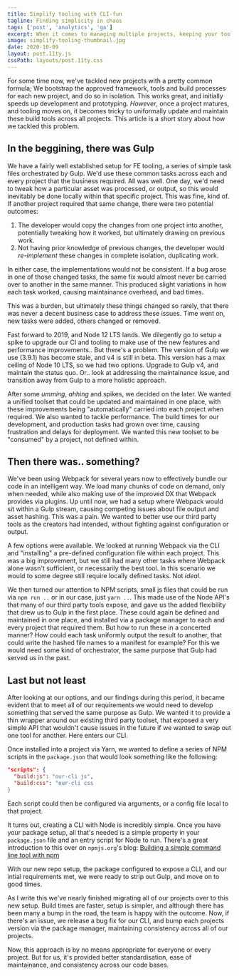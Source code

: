 ```yaml
---
title: Simplify tooling with CLI-fun
tagline: Finding simplicity in chaos
tags: ['post', 'analytics', 'ga']
excerpt: When it comes to managing multiple projects, keeping your tooling consistent and bug free can become a painful prospect.
image: simplify-tooling-thumbnail.jpg
date: 2020-10-09
layout: post.11ty.js
cssPath: layouts/post.11ty.css
---
```


For some time now, we've tackled new projects with a pretty common formula; We bootstrap the approved framework, tools and build processes for each new project, and do so in isolation. This works great, and initially speeds up development and prototyping. _However_, once a project matures, and tooling moves on, it becomes tricky to uniformally update and maintain these build tools across all projects. This article is a short story about how we tackled this problem.

## In the beggining, there was Gulp

We have a fairly well established setup for FE tooling, a series of simple task files orchestrated by Gulp. We'd use these common tasks across each and every project that the business required. All was well. One day, we'd need to tweak how a particular asset was processed, or output, so this would inevitably be done locally within that specific project. This was fine, kind of. If another project required that same change, there were two potential outcomes:

1. The developer would copy the changes from one project into another, potentially tweaking how it worked, but ultimately drawing on previous work.
2. Not having prior knowledge of previous changes, the developer would _re-implement_ these changes in complete isolation, duplicating work.

In either case, the implementations would not be consistent. If a bug arose in one of those changed tasks, the same fix would almost never be carried over to another in the same manner. This produced slight variations in how each task worked, causing maintainance overhead, and bad times.

This was a burden, but ultimately these things changed so rarely, that there was never a decent business case to address these issues. Time went on, new tasks were added, others changed or removed.

Fast forward to 2019, and Node 12 LTS lands. We dilegently go to setup a spike to upgrade our CI and tooling to make use of the new features and performance improvements.. But there's a problem. The version of Gulp we use (3.9.1) has become stale, and v4 is still in beta. This version has a max ceiling of Node 10 LTS, so we had two options. Upgrade to Gulp v4, and maintain the status quo. Or.. look at addressing the maintainance issue, and transition away from Gulp to a more holistic approach.

After some _umming_, _ahhing_ and spikes, we decided on the later. We wanted a unified toolset that could be updated and maintained in one place, with these improvements being "automatically" carried into each project when required. We also wanted to tackle performance. The build times for our development, and production tasks had grown over time, causing frustration and delays for deployment. We wanted this new toolset to be "consumed" by a project, not defined within.

## Then there was.. something?

We've been using Webpack for several years now to effectively bundle our code in an intelligent way. We load many chunks of code on demand, only when needed, while also making use of the improved DX that Webpack provides via plugins. Up until now, we had a setup where Webpack would sit within a Gulp stream, causing competing issues about file output and asset hashing. This was a pain. We wanted to better use our third party tools as the creators had intended, without fighting against configuration or output.

A few options were available. We looked at running Webpack via the CLI and "installing" a pre-defined configuration file within each project. This was a big improvement, but we still had many other tasks where Webpack alone wasn't sufficient, or necessarily the best tool. In this scenario we would to some degree still require locally defined tasks. Not _ideal_.

We then turned our attention to NPM scripts, small js files that could be run via `npm run ..` or in our case, just `yarn ..`. This made use of the Node API's that many of our third party tools expose, and gave us the added flexibility that drew us to Gulp in the first place. These could again be defined and maintained in one place, and installed via a package manager to each and every project that required them. But how to run these in a concerted manner? How could each task uniformly output the result to another, that could write the hashed file names to a manifest for example? For this we would need some kind of orchestrator, the same purpose that Gulp had served us in the past.

## Last but not least

After looking at our options, and our findings during this period, it became evident that to meet all of our requirements we would need to develop something that served the same purpose as Gulp. We wanted it to provide a thin wrapper around our existing third party toolset, that exposed a very simple API that wouldn't cause issues in the future if we wanted to swap out one tool for another. Here enters our CLI.

Once installed into a project via Yarn, we wanted to define a series of NPM scripts in the `package.json` that would look something like the following:

```json
"scripts": {
  "build:js": "our-cli js",
  "build:css": "our-cli css
}
```

Each script could then be configured via arguments, or a config file local to that project.

It turns out, creating a CLI with Node is incredibly simple. Once you have your package setup, all that's needed is a simple property in your `package.json` file and an entry script for Node to run. There's a great introduction to this over on `npmjs.org`'s blog: <a href="https://blog.npmjs.org/post/118810260230/building-a-simple-command-line-tool-with-npm" target="_blank" rel="noopener">Building a simple command line tool with npm</a>

With our new repo setup, the package configured to expose a CLI, and our intial requirements met, we were ready to strip out Gulp, and move on to good times.

As I write this we've nearly finished migrating all of our projects over to this new setup. Build times are faster, setup is simpler, and although there has been many a bump in the road, the team is happy with the outcome. Now, if there's an issue, we release a bug fix for our CLI, and bump each projects version via the package manager, maintaining consistency across all of our projects.

Now, this approach is by no means appropriate for everyone or every project. But for us, it's provided better standardisation, ease of maintainance, and consistency across our code bases.
